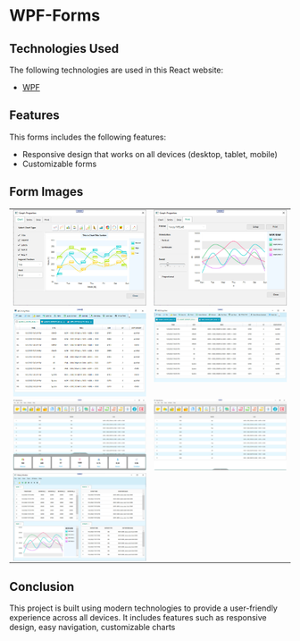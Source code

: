 # WPF-Forms

## Technologies Used
The following technologies are used in this React website: 
* [WPF](https://github.com/wpf)



 ## Features 
This forms includes the following features: 
* Responsive design that works on all devices (desktop, tablet, mobile) 
* Customizable forms



## Form Images

  <table style="padding: 0; border=0;">
  <tr style="padding: 10; border=0;">
    <td valign="top"><img src="Forms/graph_properties_chart.jpg" title="Design" width="500" style="display: inline-block; margin: 0 auto; vertical-align:top;"></td>
    <td valign="top"><img src="Forms/graph_properties_printt.jpg" title="Design" width="500" style="display: inline-block; margin: 0 auto; vertical-align:top;"></td>
  </tr>
  
  
  <tr>
    <td valign="top"><img src="Forms/ASCII_Log_View.jpg" title="Design" width="500" style="display: inline-block; margin: 0 auto; vertical-align:top;"></td>
    <td valign="top"><img src="Forms/ASCII_Log_View2.jpg" title="Design" width="500" style="display: inline-block; margin: 0 auto; vertical-align:top;"></td>
  </tr>
  
  
  <tr>    
      <td valign="top"><img src="Forms/window1.jpg" title="Design" width="500" style="display: inline-block; margin: 0 auto; vertical-align:top;"></td>
      <td valign="top"><img src="Forms/window2.jpg" title="Design" width="500" style="display: inline-block; margin: 0 auto; vertical-align:top;"></td>
  </tr>

   <tr>    
      <td valign="top"><img src="Forms/history_monitor.jpg" title="Design" width="500" style="display: inline-block; margin: 0 auto; vertical-align:top;"></td>
  </tr>
 </table>

 ## Conclusion  
This project is built using modern technologies to provide a user-friendly experience across all devices. It includes features such as responsive design, easy navigation, customizable charts
